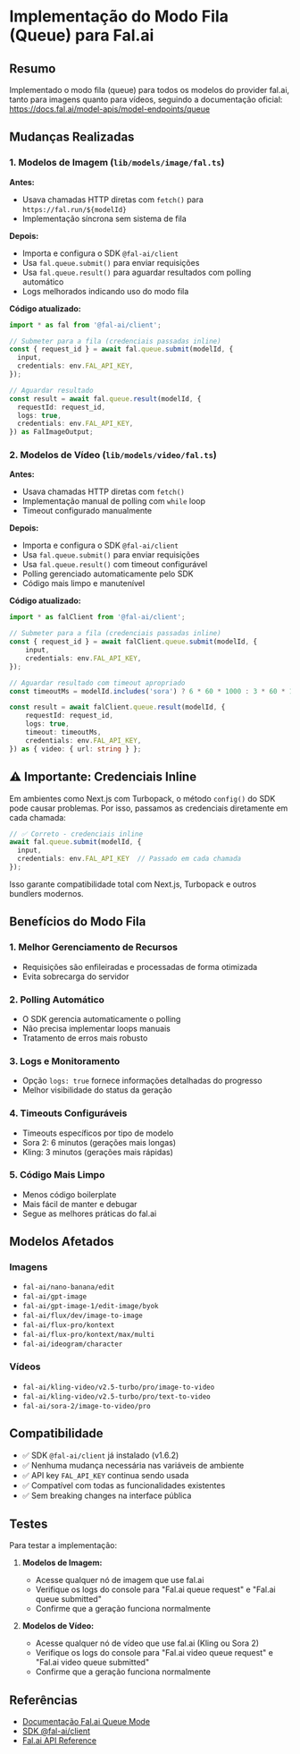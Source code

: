 # Implementação do Modo Fila (Queue) para Fal.ai

## Resumo

Implementado o modo fila (queue) para todos os modelos do provider fal.ai, tanto para imagens quanto para vídeos, seguindo a documentação oficial: https://docs.fal.ai/model-apis/model-endpoints/queue

## Mudanças Realizadas

### 1. Modelos de Imagem (`lib/models/image/fal.ts`)

**Antes:**
- Usava chamadas HTTP diretas com `fetch()` para `https://fal.run/${modelId}`
- Implementação síncrona sem sistema de fila

**Depois:**
- Importa e configura o SDK `@fal-ai/client`
- Usa `fal.queue.submit()` para enviar requisições
- Usa `fal.queue.result()` para aguardar resultados com polling automático
- Logs melhorados indicando uso do modo fila

**Código atualizado:**
```typescript
import * as fal from '@fal-ai/client';

// Submeter para a fila (credenciais passadas inline)
const { request_id } = await fal.queue.submit(modelId, {
  input,
  credentials: env.FAL_API_KEY,
});

// Aguardar resultado
const result = await fal.queue.result(modelId, {
  requestId: request_id,
  logs: true,
  credentials: env.FAL_API_KEY,
}) as FalImageOutput;
```

### 2. Modelos de Vídeo (`lib/models/video/fal.ts`)

**Antes:**
- Usava chamadas HTTP diretas com `fetch()`
- Implementação manual de polling com `while` loop
- Timeout configurado manualmente

**Depois:**
- Importa e configura o SDK `@fal-ai/client`
- Usa `fal.queue.submit()` para enviar requisições
- Usa `fal.queue.result()` com timeout configurável
- Polling gerenciado automaticamente pelo SDK
- Código mais limpo e manutenível

**Código atualizado:**
```typescript
import * as falClient from '@fal-ai/client';

// Submeter para a fila (credenciais passadas inline)
const { request_id } = await falClient.queue.submit(modelId, {
    input,
    credentials: env.FAL_API_KEY,
});

// Aguardar resultado com timeout apropriado
const timeoutMs = modelId.includes('sora') ? 6 * 60 * 1000 : 3 * 60 * 1000;

const result = await falClient.queue.result(modelId, {
    requestId: request_id,
    logs: true,
    timeout: timeoutMs,
    credentials: env.FAL_API_KEY,
}) as { video: { url: string } };
```

## ⚠️ Importante: Credenciais Inline

Em ambientes como Next.js com Turbopack, o método `config()` do SDK pode causar problemas. Por isso, passamos as credenciais diretamente em cada chamada:

```typescript
// ✅ Correto - credenciais inline
await fal.queue.submit(modelId, { 
  input,
  credentials: env.FAL_API_KEY  // Passado em cada chamada
});
```

Isso garante compatibilidade total com Next.js, Turbopack e outros bundlers modernos.

## Benefícios do Modo Fila

### 1. **Melhor Gerenciamento de Recursos**
- Requisições são enfileiradas e processadas de forma otimizada
- Evita sobrecarga do servidor

### 2. **Polling Automático**
- O SDK gerencia automaticamente o polling
- Não precisa implementar loops manuais
- Tratamento de erros mais robusto

### 3. **Logs e Monitoramento**
- Opção `logs: true` fornece informações detalhadas do progresso
- Melhor visibilidade do status da geração

### 4. **Timeouts Configuráveis**
- Timeouts específicos por tipo de modelo
- Sora 2: 6 minutos (gerações mais longas)
- Kling: 3 minutos (gerações mais rápidas)

### 5. **Código Mais Limpo**
- Menos código boilerplate
- Mais fácil de manter e debugar
- Segue as melhores práticas do fal.ai

## Modelos Afetados

### Imagens
- `fal-ai/nano-banana/edit`
- `fal-ai/gpt-image`
- `fal-ai/gpt-image-1/edit-image/byok`
- `fal-ai/flux/dev/image-to-image`
- `fal-ai/flux-pro/kontext`
- `fal-ai/flux-pro/kontext/max/multi`
- `fal-ai/ideogram/character`

### Vídeos
- `fal-ai/kling-video/v2.5-turbo/pro/image-to-video`
- `fal-ai/kling-video/v2.5-turbo/pro/text-to-video`
- `fal-ai/sora-2/image-to-video/pro`

## Compatibilidade

- ✅ SDK `@fal-ai/client` já instalado (v1.6.2)
- ✅ Nenhuma mudança necessária nas variáveis de ambiente
- ✅ API key `FAL_API_KEY` continua sendo usada
- ✅ Compatível com todas as funcionalidades existentes
- ✅ Sem breaking changes na interface pública

## Testes

Para testar a implementação:

1. **Modelos de Imagem:**
   - Acesse qualquer nó de imagem que use fal.ai
   - Verifique os logs do console para "Fal.ai queue request" e "Fal.ai queue submitted"
   - Confirme que a geração funciona normalmente

2. **Modelos de Vídeo:**
   - Acesse qualquer nó de vídeo que use fal.ai (Kling ou Sora 2)
   - Verifique os logs do console para "Fal.ai video queue request" e "Fal.ai video queue submitted"
   - Confirme que a geração funciona normalmente

## Referências

- [Documentação Fal.ai Queue Mode](https://docs.fal.ai/model-apis/model-endpoints/queue)
- [SDK @fal-ai/client](https://www.npmjs.com/package/@fal-ai/client)
- [Fal.ai API Reference](https://fal.ai/docs)
